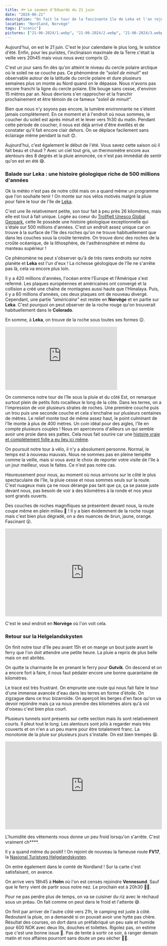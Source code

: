 ```yaml
---
title: 🐟 Le saumon d'Eduardo du 21 juin
date: "2024-06-21"
description: "On fait le tour de la fascinante île de Leka et l'on rejoint le comté de Nordland !"
location: "Nordland, Norvège"
tags: ["scenic"]
pictures: ["21-06-2024/1.webp", "21-06-2024/2.webp", "21-06-2024/3.webp", "21-06-2024/4.webp", "21-06-2024/5.webp", "21-06-2024/6.webp", "21-06-2024/7.webp", "21-06-2024/8.webp", "21-06-2024/9.webp", "21-06-2024/10.webp"]
---
```


Aujourd'hui, on est le 21 juin. C'est le jour calendaire le plus long, le solstice d'été. Enfin, pour les puristes, l'inclinaison maximale de la Terre c'était la veille vers 20h45 mais vous nous avez compris 😉. 

C'est un jour sans fin dès qu'on atteint le niveau du cercle polaire arctique où le soleil ne se couche pas. Ce phénomène de *"soleil de minuit"* est observable autour de la latitude du cercle polaire et dure plusieurs semaines plus on monte au Nord quand on le dépasse. Nous n'avons pas encore franchi la ligne du cercle polaire. Elle bouge sans cesse, d'environ 15 mètres par an. Nous devrions s'en rapprocher et la franchir prochainement et être témoin de ce fameux *"soleil de minuit"*.

Bien que nous n'y soyons pas encore, la lumière environnante ne s'éteint jamais complètement. En ce moment et à l'endroit où nous sommes, le coucher du soleil est après minuit et le lever vers 1h30 du matin. Pendant cette période de coucher, il nous est déjà arrivé d'être éveillés et de constater qu'il fait encore clair dehors. On se déplace facilement sans éclairage même pendant la nuit 😊.

Aujourd'hui, c'est également le début de l'été. Vous savez cette saison où il fait beau et chaud ? Avec un ciel tout gris, un thermomètre encore aux alentours des 8 degrés et la pluie annoncée, ce n'est pas immédiat de sentir qu'on est en été 😅.

### Balade sur Leka : une histoire géologique riche de 500 millions d'années 

Ok la météo n'est pas de notre côté mais on a quand même un programme que l'on souhaite tenir ! On monte sur nos vélos motivés malgré la pluie pour faire le tour de l'île de [Leka](https://www.visitleka.no/?lang=en).

C'est une île relativement petite, son tour fait à peu près 26 kilomètres, mais elle est tout à fait unique. Logée au coeur du [Trollfjell Unesco Global Geopark](https://www.visitnorway.fr/listings/trollfjell-unesco-global-geopark/218471/), cette île possède une histoire géologique exceptionnelle qui s'étale sur 500 millions d'années. C'est un endroit assez unique car on trouve à la surface de l'île des roches qu'on ne trouve habituellement que dans les couches sous la croûte terrestre. On trouve donc des roches de la croûte océanique, de la lithosphère, de l'asthénosphère et même du manteau supérieur !

Ce phénomène ne peut s'observer qu'à de très rares endroits sur notre planète et **Leka** est l'un d'eux ! La richesse géologique de l'île ne s'arrête pas là, cela va encore plus loin.

Il y a 420 millions d'années, l'océan entre l'Europe et l'Amérique s'est refermé. Les plaques européennes et américaines  ont convergé et la collision a créé une chaîne de montagnes aussi haute que l'Himalaya. Puis, il y a 60 millions d'années, ces deux plaques ont de nouveau divergé. Cependant, une partie *"américaine"* est restée en **Norvège** et en partie sur **Leka**. C'est pourquoi on peut observer de la roche rouge qu'on trouverait habituellement dans le **Colorado**.

En somme, à **Leka**, on trouve de la roche sous toutes ses formes 😉.

<iframe width="360" height="202.5" src="https://www.youtube-nocookie.com/embed/s3nEAmt5AZ8?si=bUhfsM7us9KTA8Kj" title="YouTube video player" frameborder="0" allow="accelerometer; autoplay; clipboard-write; encrypted-media; gyroscope; picture-in-picture; web-share"></iframe>

On commence notre tour de l'île sous la pluie et du côté Est, on remarque surtout plein de petits îlots rocailleux le long de la côte. Dans les terres, on a l'impression de voir plusieurs strates de roches. Une première couche puis un trou puis une seconde couche et cela s'enchaîne sur plusieurs centaines de mètres. Le relief monte tout de même assez haut, le point culminant de l'île monte à plus de 400 mètres. Un coin idéal pour des aigles, l'île en compte plusieurs couples ! Nous en apercevons d'ailleurs un qui semble avoir une proie dans ses pattes. Cela nous fait sourire car une [histoire vraie et complètement folle a eu lieu ici même](https://www.visitleka.no/poi/ornerovet-the-eagle-abduction/?lang=en).

On poursuit notre tour à vélo, il n'y a absolument personne. Normal, le temps est à nouveau mauvais. Nous ne sommes pas en pleine tempête comme la veille, mais si vous avez le choix de reporter votre visite de l'île à un jour meilleur, vous le faites. Ce n'est pas notre cas.

Heureusement pour nous, au moment où nous arrivons sur le côté le plus spectaculaire de l'île, la pluie cesse et nous sommes seuls sur la route. C'est nuageux mais ça ne nous dérange pas tant que ça, ça se passe juste devant nous, pas besoin de voir à des kilomètres à la ronde et nos yeux sont grands ouverts.

Des couches de roches magnifiques se présentent devant nous, la route coupe même en plein milieu 🤩 ! Il y a bien évidemment de la roche rouge mais c'est bien plus dégradé, on a des nuances de brun, jaune, orange. Fascinant 😮. 

<div style="width: 100%; height: 0; position: relative; padding-bottom: 56%;"><iframe src="https://giphy.com/embed/KzM1lAfJjCWNq" style="top: 0; left: 0; width: 100%; height: 100%; position: absolute; border: 0;" allowfullscreen scrolling="no" allow="encrypted-media;" class="giphy-embed"></iframe></div>

C'est le seul endroit en **Norvège** où l'on voit cela.

### Retour sur la Helgelandskysten

On finit notre tour d'île peu avant 15h et on mange un bout juste avant le ferry que l'on doit attendre une petite heure. La pluie a repris de plus belle mais on est abrités.

On quitte la charmante île en prenant le ferry pour **Gutvik**. On descend et on a encore fort à faire, il nous faut pédaler encore  une bonne quarantaine de kilomètres.

Le tracé est très frustrant. On emprunte une route qui nous fait faire le tour d'une immense avancée d'eau dans les terres en forme d'étoile. On zigzague dans ce truc bizarroïde. On aperçoit les berges d'en face qu'on va devoir rejoindre mais ça va nous prendre des kilomètres alors qu'à vol d'oiseau c'est bien plus court.

Plusieurs tunnels sont présents sur cette section mais ils sont relativement courts. Il pleut tout le long. Les alentours sont jolis à regarder mais très couverts et on n'en a un peu marre pour être totalement franc. La monotonie de la pluie sur plusieurs jours s'installe. On est bien trempés 😫.

<div style="width: 100%; height: 0; position: relative; padding-bottom: 56%;"><iframe src="https://giphy.com/embed/VJBd91kUU5FJtcDUvL" style="top: 0; left: 0; width: 100%; height: 100%; position: absolute; border: 0;" allowfullscreen scrolling="no" allow="encrypted-media;" class="giphy-embed"></iframe></div>

L'humidité des vêtements nous donne un peu froid lorsqu'on s'arrête. C'est vraiment ch****.

Il y a quand même du positif !
On rejoint de nouveau la fameuse route **FV17**, la
[Nasjonal Turistveg Helgelandskysten](https://www.nasjonaleturistveger.no/en/routes/helgelandskysten/).

On entre également dans le comté de Nordland ! Sur la carte c'est satisfaisant, on avance.

On arrive vers 18h45 à **Holm** où l'on est censés rejoindre **Vennesund**. Sauf que le ferry vient de partir sous notre nez. Le prochain est à 20h30 😮‍💨. 

Pour ne pas perdre plus de temps, on va se cuisiner du riz avec le réchaud sous un préau. On fait comme on peut dans le froid et l'attente 😅.

On finit par arriver de l'autre côté vers 21h, le camping est juste à côté. Redoutant la pluie, on a demandé si on pouvait avoir une hytte pas chère. Résultat des courses, on dort dans un préfabriqué un peu sale et humide pour 600 NOK avec deux lits, douches et toilettes. Rigolez pas, on estime que c'est une bonne issue 🤣. Pas de tente à sortir ce soir, à ranger demain matin et nos affaires pourront sans doute un peu sécher 🤞🏼.